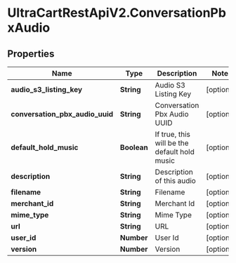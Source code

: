 # UltraCartRestApiV2.ConversationPbxAudio

## Properties

Name | Type | Description | Notes
------------ | ------------- | ------------- | -------------
**audio_s3_listing_key** | **String** | Audio S3 Listing Key | [optional] 
**conversation_pbx_audio_uuid** | **String** | Conversation Pbx Audio UUID | [optional] 
**default_hold_music** | **Boolean** | If true, this will be the default hold music | [optional] 
**description** | **String** | Description of this audio | [optional] 
**filename** | **String** | Filename | [optional] 
**merchant_id** | **String** | Merchant Id | [optional] 
**mime_type** | **String** | Mime Type | [optional] 
**url** | **String** | URL | [optional] 
**user_id** | **Number** | User Id | [optional] 
**version** | **Number** | Version | [optional] 


